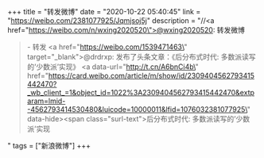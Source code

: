 +++
title = "转发微博"
date = "2020-10-22 05:40:45"
link = "https://weibo.com/2381077925/Jqmjsoj5j"
description = "//<a href=\"https://weibo.com/n/wxing2020520\">@wxing2020520</a>: 转发微博<br><blockquote> - 转发 <a href=\"https://weibo.com/1539471463\" target=\"_blank\">@drdrxp</a>: 发布了头条文章：《后分布式时代: 多数派读写的’少数派’实现》  <a data-url=\"http://t.cn/A6bnCi4b\" href=\"https://card.weibo.com/article/m/show/id/2309404562793415442470?_wb_client_=1&object_id=1022%3A2309404562793415442470&extparam=lmid--4562793414530480&luicode=10000011&lfid=1076032381077925\" data-hide><span class=\"surl-text\">后分布式时代: 多数派读写的’少数派’实现</span></a> </blockquote>"
tags = ["新浪微博"]
+++
